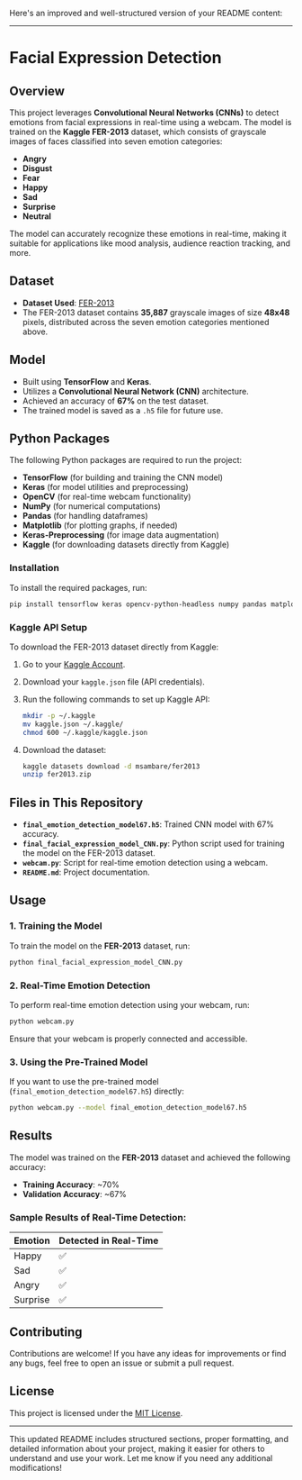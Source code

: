 Here's an improved and well-structured version of your README content:

---

# Facial Expression Detection

## Overview
This project leverages **Convolutional Neural Networks (CNNs)** to detect emotions from facial expressions in real-time using a webcam. The model is trained on the **Kaggle FER-2013** dataset, which consists of grayscale images of faces classified into seven emotion categories:

- **Angry**
- **Disgust**
- **Fear**
- **Happy**
- **Sad**
- **Surprise**
- **Neutral**

The model can accurately recognize these emotions in real-time, making it suitable for applications like mood analysis, audience reaction tracking, and more.

## Dataset
- **Dataset Used**: [FER-2013](https://www.kaggle.com/datasets/msambare/fer2013)
- The FER-2013 dataset contains **35,887** grayscale images of size **48x48** pixels, distributed across the seven emotion categories mentioned above.

## Model
- Built using **TensorFlow** and **Keras**.
- Utilizes a **Convolutional Neural Network (CNN)** architecture.
- Achieved an accuracy of **67%** on the test dataset.
- The trained model is saved as a `.h5` file for future use.

## Python Packages
The following Python packages are required to run the project:

- **TensorFlow** (for building and training the CNN model)
- **Keras** (for model utilities and preprocessing)
- **OpenCV** (for real-time webcam functionality)
- **NumPy** (for numerical computations)
- **Pandas** (for handling dataframes)
- **Matplotlib** (for plotting graphs, if needed)
- **Keras-Preprocessing** (for image data augmentation)
- **Kaggle** (for downloading datasets directly from Kaggle)

### Installation
To install the required packages, run:

```bash
pip install tensorflow keras opencv-python-headless numpy pandas matplotlib keras_preprocessing kaggle
```

### Kaggle API Setup
To download the FER-2013 dataset directly from Kaggle:

1. Go to your [Kaggle Account](https://www.kaggle.com/account).
2. Download your `kaggle.json` file (API credentials).
3. Run the following commands to set up Kaggle API:

   ```bash
   mkdir -p ~/.kaggle
   mv kaggle.json ~/.kaggle/
   chmod 600 ~/.kaggle/kaggle.json
   ```

4. Download the dataset:

   ```bash
   kaggle datasets download -d msambare/fer2013
   unzip fer2013.zip
   ```

## Files in This Repository

- **`final_emotion_detection_model67.h5`**: Trained CNN model with 67% accuracy.
- **`final_facial_expression_model_CNN.py`**: Python script used for training the model on the FER-2013 dataset.
- **`webcam.py`**: Script for real-time emotion detection using a webcam.
- **`README.md`**: Project documentation.

## Usage

### 1. Training the Model
To train the model on the **FER-2013** dataset, run:

```bash
python final_facial_expression_model_CNN.py
```

### 2. Real-Time Emotion Detection
To perform real-time emotion detection using your webcam, run:

```bash
python webcam.py
```

Ensure that your webcam is properly connected and accessible.

### 3. Using the Pre-Trained Model
If you want to use the pre-trained model (`final_emotion_detection_model67.h5`) directly:

```bash
python webcam.py --model final_emotion_detection_model67.h5
```

## Results
The model was trained on the **FER-2013** dataset and achieved the following accuracy:

- **Training Accuracy**: ~70%
- **Validation Accuracy**: ~67%

### Sample Results of Real-Time Detection:
| Emotion  | Detected in Real-Time |
|----------|-----------------------|
| Happy    | ✅                   |
| Sad      | ✅                   |
| Angry    | ✅                   |
| Surprise | ✅                   |

## Contributing
Contributions are welcome! If you have any ideas for improvements or find any bugs, feel free to open an issue or submit a pull request.

## License
This project is licensed under the [MIT License](LICENSE).

---

This updated README includes structured sections, proper formatting, and detailed information about your project, making it easier for others to understand and use your work. Let me know if you need any additional modifications!
